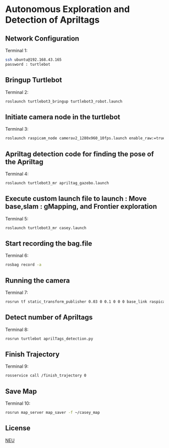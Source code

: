# Autonomous Exploration and Detection of Apriltags

## Network Configuration
Terminal 1:
```bash
ssh ubuntu@192.168.43.165
password : turtlebot
```

## Bringup Turtlebot
Terminal 2:
```bash
roslaunch turtlebot3_bringup turtlebot3_robot.launch
```
## Initiate camera node in the turtlebot
Terminal 3:
```bash
roslaunch raspicam_node camerav2_1280x960_10fps.launch enable_raw:=true
```
## Apriltag detection code for finding the pose of the Apriltag
Terminal 4:
```bash
roslaunch turtlebot3_mr apriltag_gazebo.launch 
```

## Execute custom launch file to launch : Move base,slam : gMapping, and Frontier exploration
Terminal 5:
```bash
roslaunch turtlebot3_mr casey.launch
```

## Start recording the bag.file
Terminal 6:
```bash
rosbag record -a
```

## Running the camera
Terminal 7:
```bash
rosrun tf static_transform_publisher 0.03 0 0.1 0 0 0 base_link raspicam 100
```

## Detect number of Apriltags
Terminal 8:
```bash
rosrun turtlebot aprilTags_detection.py
```
## Finish Trajectory
Terminal 9:
```bash
rosservice call /finish_trajectory 0
```

## Save Map 
Terminal 10:
```bash
rosrun map_server map_saver -f ~/casey_map
```

## License
[NEU](https://brand.northeastern.edu/guide/policies/licensing/)
